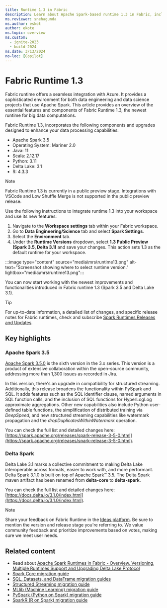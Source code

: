 ```yaml
---
title: Runtime 1.3 in Fabric
description: Learn about Apache Spark-based runtime 1.3 in Fabric, including the unique features, capabilities, and best practices.
ms.reviewer: snehagunda
ms.author: eskot
author: ekote
ms.topic: overview
ms.custom:
  - ignite-2023
  - build-2024
ms.date: 3/13/2024
no-loc: [Copilot]
---
```


# Fabric Runtime 1.3

Fabric runtime offers a seamless integration with Azure. It provides a sophisticated environment for both data engineering and data science projects that use Apache Spark. This article provides an overview of the essential features and components of Fabric Runtime 1.3, the newest runtime for big data computations.

Fabric Runtime 1.3, incorporates the following components and upgrades designed to enhance your data processing capabilities:
- Apache Spark 3.5
- Operating System: Mariner 2.0
- Java: 11
- Scala: 2.12.17
- Python: 3.11
- Delta Lake: 3.1
- R: 4.3.3

> [!NOTE]
> Fabric Runtime 1.3 is currently in a public preview stage. Integrations with VSCode and Low Shuffle Merge is not supported in the public preview release.

Use the following instructions to integrate runtime 1.3 into your workspace and use its new features:

1. Navigate to the **Workspace settings** tab within your Fabric workspace.
2. Go to **Data Engineering/Science** tab and select **Spark Settings**.
3. Select the **Environment** tab.
4. Under the **Runtime Versions** dropdown, select **1.3 Public Preview (Spark 3.5, Delta 3.1)** and save your changes. This action sets 1.3 as the default runtime for your workspace.

:::image type="content" source="media\mrs\runtime13.png" alt-text="Screenshot showing where to select runtime version." lightbox="media\mrs\runtime13.png":::

You can now start working with the newest improvements and functionalities introduced in Fabric runtime 1.3 (Spark 3.5 and Delta Lake 3.1).

> [!TIP]
> For up-to-date information, a detailed list of changes, and specific release notes for Fabric runtimes, check and subscribe [Spark Runtimes Releases and Updates](https://github.com/microsoft/synapse-spark-runtime).

## Key highlights

### Apache Spark 3.5
[Apache Spark 3.5.0](https://spark.apache.org/releases/spark-release-3-5-0.html) is the sixth version in the 3.x series. This version is a product of extensive collaboration within the open-source community, addressing more than 1,300 issues as recorded in Jira.

In this version, there's an upgrade in compatibility for structured streaming. Additionally, this release broadens the functionality within PySpark and SQL. It adds features such as the SQL identifier clause, named arguments in SQL function calls, and the inclusion of SQL functions for HyperLogLog approximate aggregations. Other new capabilities also include Python user-defined table functions, the simplification of distributed training via *DeepSpeed*, and new structured streaming capabilities like watermark propagation and the *dropDuplicatesWithinWatermark* operation.

You can check the full list and detailed changes here: [https://spark.apache.org/releases/spark-release-3-5-0.html](https://spark.apache.org/releases/spark-release-3-5-0.html).

### Delta Spark

Delta Lake 3.1 marks a collective commitment to making Delta Lake interoperable across formats, easier to work with, and more performant. Delta Spark 3.1.0 is built on top of [Apache Spark™ 3.5](https://spark.apache.org/releases/spark-release-3-5-0.html). The Delta Spark maven artifact has been renamed from **delta-core** to **delta-spark**.

You can check the full list and detailed changes here: [https://docs.delta.io/3.1.0/index.html](https://docs.delta.io/3.1.0/index.html).

> [!NOTE]
> Share your feedback on Fabric Runtime in the [Ideas platform](https://ideas.fabric.microsoft.com/). Be sure to mention the version and release stage you're referring to. We value community feedback and prioritize improvements based on votes, making sure we meet user needs.

## Related content

* Read about [Apache Spark Runtimes in Fabric - Overview, Versioning, Multiple Runtimes Support and Upgrading Delta Lake Protocol](./runtime.md)
* [Spark Core migration guide](https://spark.apache.org/docs/3.5.0/core-migration-guide.html)
* [SQL, Datasets, and DataFrame migration guides](https://spark.apache.org/docs/3.5.0/sql-migration-guide.html)
* [Structured Streaming migration guide](https://spark.apache.org/docs/3.5.0/ss-migration-guide.html)
* [MLlib (Machine Learning) migration guide](https://spark.apache.org/docs/3.5.0/ml-migration-guide.html)
* [PySpark (Python on Spark) migration guide](https://spark.apache.org/docs/3.5.0/api/python/migration_guide/pyspark_upgrade.html)
* [SparkR (R on Spark) migration guide](https://spark.apache.org/docs/3.5.0/sparkr-migration-guide.html)
